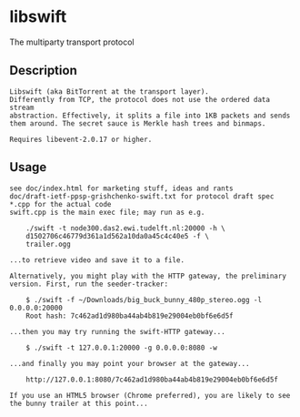 libswift
========

The multiparty transport protocol

## Description ##
    Libswift (aka BitTorrent at the transport layer).
    Differently from TCP, the protocol does not use the ordered data stream
    abstraction. Effectively, it splits a file into 1KB packets and sends
    them around. The secret sauce is Merkle hash trees and binmaps.
 
    Requires libevent-2.0.17 or higher.

## Usage ##
    see doc/index.html for marketing stuff, ideas and rants
    doc/draft-ietf-ppsp-grishchenko-swift.txt for protocol draft spec
    *.cpp for the actual code
    swift.cpp is the main exec file; may run as e.g.
    
        ./swift -t node300.das2.ewi.tudelft.nl:20000 -h \
        d1502706c46779d361a1d562a10da0a45c4c40e5 -f \
        trailer.ogg
        
    ...to retrieve video and save it to a file.

    Alternatively, you might play with the HTTP gateway, the preliminary
    version. First, run the seeder-tracker: 

        $ ./swift -f ~/Downloads/big_buck_bunny_480p_stereo.ogg -l 0.0.0.0:20000
        Root hash: 7c462ad1d980ba44ab4b819e29004eb0bf6e6d5f

    ...then you may try running the swift-HTTP gateway...

        $ ./swift -t 127.0.0.1:20000 -g 0.0.0.0:8080 -w

    ...and finally you may point your browser at the gateway...

        http://127.0.0.1:8080/7c462ad1d980ba44ab4b819e29004eb0bf6e6d5f

    If you use an HTML5 browser (Chrome preferred), you are likely to see
    the bunny trailer at this point...
